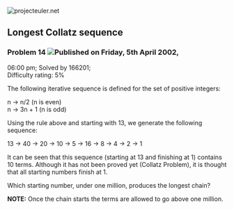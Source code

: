 ![projecteuler.net](images/print_page_logo.png)

## Longest Collatz sequence

### Problem 14 ![](images/icon_info.png)Published on Friday, 5th April 2002,
06:00 pm; Solved by 166201;  
Difficulty rating: 5%

The following iterative sequence is defined for the set of positive integers:

n → n/2 (n is even)  
n → 3n \+ 1 (n is odd)

Using the rule above and starting with 13, we generate the following sequence:

13 → 40 → 20 → 10 → 5 → 16 → 8 → 4 → 2 → 1

It can be seen that this sequence (starting at 13 and finishing at 1) contains
10 terms. Although it has not been proved yet (Collatz Problem), it is thought
that all starting numbers finish at 1.

Which starting number, under one million, produces the longest chain?

**NOTE:** Once the chain starts the terms are allowed to go above one million.

  
  

